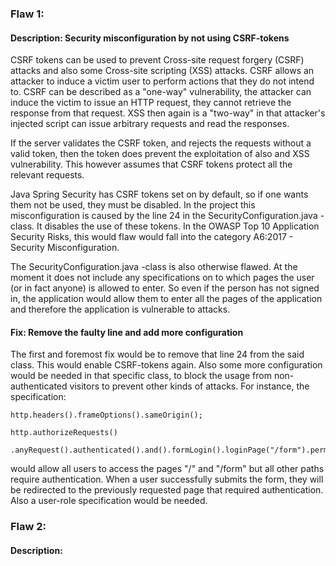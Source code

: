 

### Flaw 1:
#### Description: Security misconfiguration by not using CSRF-tokens


CSRF tokens can be used to prevent Cross-site request forgery (CSRF) attacks and also some Cross-site scripting (XSS) attacks. CSRF allows an attacker to induce a victim user to perform actions that they do not intend to. CSRF can be described as a "one-way" vulnerability, the attacker can induce the victim to issue an HTTP request, they cannot retrieve the response from that request. XSS then again is a "two-way" in that attacker's injected script can issue arbitrary requests and read the responses. 

If the server validates the CSRF token, and rejects the requests without a valid token, then the token does prevent the exploitation of also and XSS vulnerability. This however assumes that CSRF tokens protect all the relevant requests. 

Java Spring Security has CSRF tokens set on by default, so if one wants them not be used, they must be disabled. In the project this misconfiguration is caused by the line 24 in the SecurityConfiguration.java -class. It disables the use of these tokens. In the OWASP Top 10 Application Security Risks, this would flaw would fall into the category A6:2017 - Security Misconfiguration.

The SecurityConfiguration.java -class is also otherwise flawed. At the moment it does not include any specifications on to which pages the user (or in fact anyone) is allowed to enter. So even if the person has not signed in, the application would allow them to enter all the pages of the application and therefore the application is vulnerable to attacks. 

#### Fix: Remove the faulty line and add more configuration

The first and foremost fix would be to remove that line 24 from the said class. This would enable CSRF-tokens again. Also some more configuration would be needed in that specific class, to block the usage from non-authenticated visitors to prevent other kinds of attacks. For instance, the specification: 

    http.headers().frameOptions().sameOrigin();

    http.authorizeRequests()
        .anyRequest().authenticated().and().formLogin().loginPage("/form").permitAll();

would allow all users to access the pages "/" and "/form" but all other paths require authentication. When a user successfully submits the form, they will be redirected to the previously requested page that required authentication. Also a user-role specification would be needed. 

### Flaw 2:
#### Description: 
